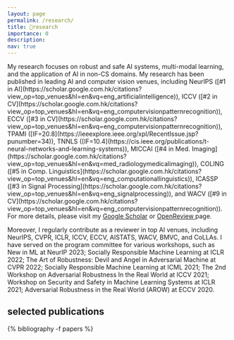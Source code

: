 ```yaml
---
layout: page
permalink: /research/
title: 🔬research
importance: 0
description: 
nav: true
---
```

<div class="publications">
<div markdown="1">
My research focuses on robust and safe AI systems, multi-modal learning, and the application of AI in non-CS domains.
My research has been published in leading AI and computer vision venues, including NeurIPS ([#1 in AI](https://scholar.google.com.hk/citations?view_op=top_venues&hl=en&vq=eng_artificialintelligence)), ICCV ([#2 in CV](https://scholar.google.com.hk/citations?view_op=top_venues&hl=en&vq=eng_computervisionpatternrecognition)), ECCV ([#3 in CV](https://scholar.google.com.hk/citations?view_op=top_venues&hl=en&vq=eng_computervisionpatternrecognition)), TPAMI ([IF=20.8](https://ieeexplore.ieee.org/xpl/RecentIssue.jsp?punumber=34)), TNNLS ([IF=10.4](https://cis.ieee.org/publications/t-neural-networks-and-learning-systems)), MICCAI ([#4 in Med. Imaging](https://scholar.google.com.hk/citations?view_op=top_venues&hl=en&vq=med_radiologymedicalimaging)), COLING ([#5 in Comp. Linguistics](https://scholar.google.com.hk/citations?view_op=top_venues&hl=en&vq=eng_computationallinguistics)), ICASSP ([#3 in Signal Processing](https://scholar.google.com.hk/citations?view_op=top_venues&hl=en&vq=eng_signalprocessing)), and WACV ([#9 in CV](https://scholar.google.com.hk/citations?view_op=top_venues&hl=en&vq=eng_computervisionpatternrecognition)). For more details, please visit my <a href="https://scholar.google.com.hk/citations?user=bA-9t1cAAAAJ&hl=en"><u>Google Scholar</u></a> or <a href="https://openreview.net/profile?id=~Muhammad_Awais2"> <u>OpenReview</u> </a> page.

Moreover, I regularly contribute as a reviewer in top AI venues, including NeurIPS, CVPR, ICLR, ICCV, ECCV, AISTATS, WACV, BMVC, and CoLLAs. I have served on the program committee for various workshops, such as New in ML at NeurIP 2023; Socially Responsible Machine Learning at ICLR 2022; The Art of Robustness: Devil and Angel in Adversarial Machine at CVPR 2022; Socially Responsible Machine Learning at ICML 2021; The 2nd Workshop on Adversarial Robustness In the Real World at ICCV 2021; Workshop on Security and Safety in Machine Learning Systems at ICLR 2021; Adversarial Robustness in the Real World (AROW) at ECCV 2020.
</div>

<h2> selected publications </h2>

{% bibliography -f papers  %}

</div>

<!-- <p>
<br>
Robust and Safe AI: This includes my work on robust learning for distribution shifts and adversarial attacks.
    <span class='robustness'> Adversarial Robustness </span>:
    This is xyxz
    <br>
    <span class='robustness'> Out of Distribution Robustness  </span>:
    This is xyxz
    <br>
    <span class='robustness'> Robustness to Distribution Shifts </span>:
    This is xyxz

Multi-modal Learning: 

Applications of AI:
</p> -->
